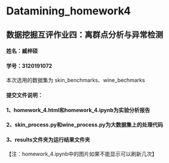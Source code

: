 # Datamining_homework4
## 数据挖掘互评作业四：离群点分析与异常检测
#### 姓名：臧梓硕
#### 学号：3120191072
本次选用的数据集为 skin_benchmarks、wine_bechmarks
#### 提交文件说明：
#### 1、homework_4.html和homework_4.ipynb为实验分析报告
#### 2、skin_process.py和wine_process.py为大数据集上的处理代码
#### 3、results文件夹为运行结果文件夹
  【注：homework_4.ipynb中的图片如果不能显示可以刷新几次】
